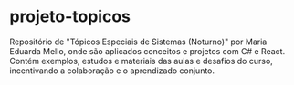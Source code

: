 # projeto-topicos
Repositório de "Tópicos Especiais de Sistemas (Noturno)" por Maria Eduarda Mello, onde são aplicados conceitos e projetos com C# e React. Contém exemplos, estudos e materiais das aulas e desafios do curso, incentivando a colaboração e o aprendizado conjunto.

